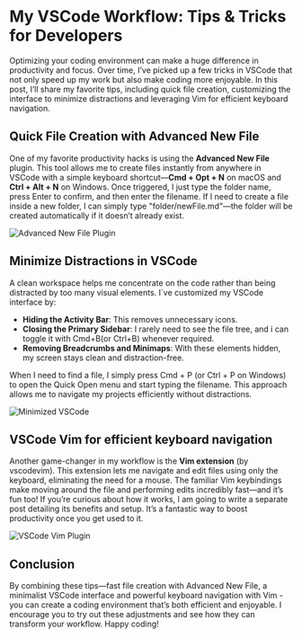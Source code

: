 # My VSCode Workflow: Tips & Tricks for Developers

Optimizing your coding environment can make a huge difference in productivity and focus. Over time, I’ve picked up a few tricks in VSCode that not only speed up my work but also make coding more enjoyable. In this post, I’ll share my favorite tips, including quick file creation, customizing the interface to minimize distractions and leveraging Vim for efficient keyboard navigation.

## Quick File Creation with Advanced New File

One of my favorite productivity hacks is using the **Advanced New File** plugin. This tool allows me to create files instantly from anywhere in VSCode with a simple keyboard shortcut—**Cmd + Opt + N** on macOS and **Ctrl + Alt + N** on Windows. Once triggered, I just type the folder name, press Enter to confirm, and then enter the filename. If I need to create a file inside a new folder, I can simply type "folder/newFile.md"—the folder will be created automatically if it doesn’t already exist.

![Advanced New File Plugin](/assets/advanced-new-file.png)

## Minimize Distractions in VSCode

A clean workspace helps me concentrate on the code rather than being distracted by too many visual elements. I`ve customized my VSCode interface by:

- **Hiding the Activity Bar**: This removes unnecessary icons.
- **Closing the Primary Sidebar**: I rarely need to see the file tree, and i can toggle it with Cmd+B(or Ctrl+B) whenever required.
- **Removing Breadcrumbs and Minimaps**: With these elements hidden, my screen stays clean and distraction-free.

When I need to find a file, I simply press Cmd + P (or Ctrl + P on Windows) to open the Quick Open menu and start typing the filename. This approach allows me to navigate my projects efficiently without distractions.

![Minimized VSCode](/assets/vscode.png)

## VSCode Vim for efficient keyboard navigation

Another game-changer in my workflow is the **Vim extension** (by vscodevim). This extension lets me navigate and edit files using only the keyboard, eliminating the need for a mouse. The familiar Vim keybindings make moving around the file and performing edits incredibly fast—and it’s fun too! If you’re curious about how it works, I am going to write a separate post detailing its benefits and setup. It’s a fantastic way to boost productivity once you get used to it.

![VSCode Vim Plugin](/assets/vscode-vim.png)

## Conclusion

By combining these tips—fast file creation with Advanced New File, a minimalist VSCode interface and powerful keyboard navigation with Vim - you can create a coding environment that’s both efficient and enjoyable. I encourage you to try out these adjustments and see how they can transform your workflow. Happy coding!
